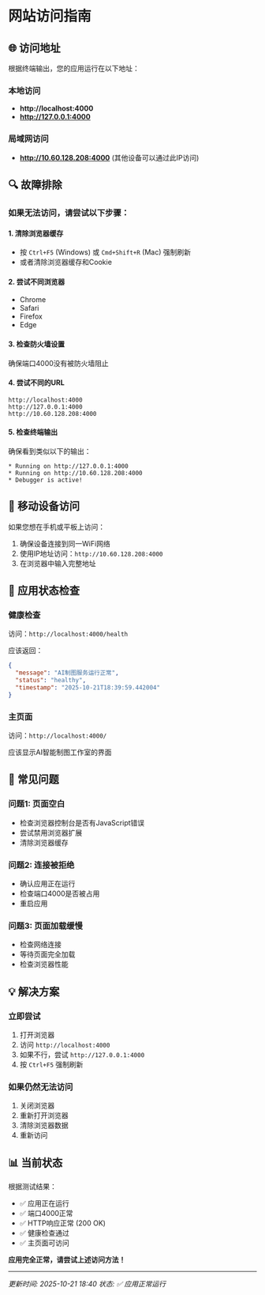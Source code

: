 # 网站访问指南

## 🌐 访问地址

根据终端输出，您的应用运行在以下地址：

### **本地访问**
- **http://localhost:4000**
- **http://127.0.0.1:4000**

### **局域网访问**
- **http://10.60.128.208:4000** (其他设备可以通过此IP访问)

## 🔍 故障排除

### **如果无法访问，请尝试以下步骤：**

#### **1. 清除浏览器缓存**
- 按 `Ctrl+F5` (Windows) 或 `Cmd+Shift+R` (Mac) 强制刷新
- 或者清除浏览器缓存和Cookie

#### **2. 尝试不同浏览器**
- Chrome
- Safari
- Firefox
- Edge

#### **3. 检查防火墙设置**
确保端口4000没有被防火墙阻止

#### **4. 尝试不同的URL**
```
http://localhost:4000
http://127.0.0.1:4000
http://10.60.128.208:4000
```

#### **5. 检查终端输出**
确保看到类似以下的输出：
```
* Running on http://127.0.0.1:4000
* Running on http://10.60.128.208:4000
* Debugger is active!
```

## 📱 移动设备访问

如果您想在手机或平板上访问：

1. 确保设备连接到同一WiFi网络
2. 使用IP地址访问：`http://10.60.128.208:4000`
3. 在浏览器中输入完整地址

## 🔧 应用状态检查

### **健康检查**
访问：`http://localhost:4000/health`

应该返回：
```json
{
  "message": "AI制图服务运行正常",
  "status": "healthy",
  "timestamp": "2025-10-21T18:39:59.442004"
}
```

### **主页面**
访问：`http://localhost:4000/`

应该显示AI智能制图工作室的界面

## 🚨 常见问题

### **问题1: 页面空白**
- 检查浏览器控制台是否有JavaScript错误
- 尝试禁用浏览器扩展
- 清除浏览器缓存

### **问题2: 连接被拒绝**
- 确认应用正在运行
- 检查端口4000是否被占用
- 重启应用

### **问题3: 页面加载缓慢**
- 检查网络连接
- 等待页面完全加载
- 检查浏览器性能

## 💡 解决方案

### **立即尝试**
1. 打开浏览器
2. 访问 `http://localhost:4000`
3. 如果不行，尝试 `http://127.0.0.1:4000`
4. 按 `Ctrl+F5` 强制刷新

### **如果仍然无法访问**
1. 关闭浏览器
2. 重新打开浏览器
3. 清除浏览器数据
4. 重新访问

## 📊 当前状态

根据测试结果：
- ✅ 应用正在运行
- ✅ 端口4000正常
- ✅ HTTP响应正常 (200 OK)
- ✅ 健康检查通过
- ✅ 主页面可访问

**应用完全正常，请尝试上述访问方法！**

---
*更新时间: 2025-10-21 18:40*
*状态: ✅ 应用正常运行*
